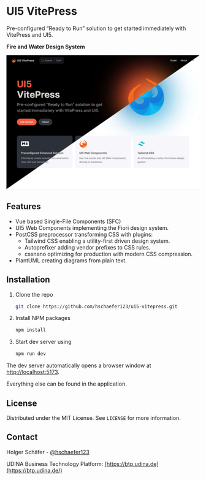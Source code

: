 # UI5 VitePress
Pre-configured “Ready to Run” solution to get started immediately with VitePress and UI5.

**Fire and Water Design System**

![Project Screenshot](./src/public/UI5-VitePress-fire-and-water.jpg)

## Features

- Vue based Single-File Components (SFC)
- UI5 Web Components implementing the Fiori design system.
- PostCSS preprocessor transforming CSS with plugins:
   - Tailwind CSS enabling a utility-first driven design system.
   - Autoprefixer adding vendor prefixes to CSS rules.
   - cssnano optimizing for production with modern CSS compression.
- PlantUML creating diagrams from plain text.

## Installation

1. Clone the repo
   ```sh
   git clone https://github.com/hschaefer123/ui5-vitepress.git
   ```
2. Install NPM packages
   ```sh
   npm install
   ```
3. Start dev server using
   ```js
   npm run dev
   ```

The dev server automatically opens a browser window at [http://localhost:5173](http://localhost:5173).

Everything else can be found in the application.

## License

Distributed under the MIT License. See `LICENSE` for more information.

## Contact

Holger Schäfer - [@hschaefer123](https://twitter.com/hschaefer123)

UDINA Business Technology Platform: [https://btp.udina.de](https://btp.udina.de/)
